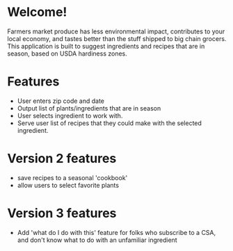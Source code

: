 # Welcome!

Farmers market produce has less environmental impact, contributes to your local economy, and tastes better than the stuff shipped to big chain grocers. This application is built to suggest ingredients and recipes that are in season, based on USDA hardiness zones. 

# Features

- User enters zip code and date
- Output list of plants/ingredients that are in season
- User selects ingredient to work with.
- Serve user list of recipes that they could make with the selected ingredient.

# Version 2 features
- save recipes to a seasonal 'cookbook'
- allow users to select favorite plants

# Version 3 features
- Add 'what do I do with this' feature for folks who subscribe to a CSA, and don't know what to do with an unfamiliar ingredient
